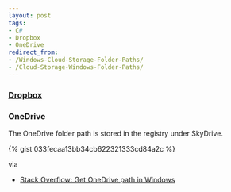 ```yaml
---
layout: post
tags: 
- C# 
- Dropbox 
- OneDrive
redirect_from: 
- /Windows-Cloud-Storage-Folder-Paths/
- /Cloud-Storage-Windows-Folder-Paths/
---
```

### [Dropbox](http://idiotandrobot.com/blog/dropbox-windows-folder-path/) ###

### OneDrive ###
The OneDrive folder path is stored in the registry under SkyDrive.

{% gist 033fecaa13bb34cb622321333cd84a2c %}

via 

- [Stack Overflow: Get OneDrive path in Windows](http://stackoverflow.com/questions/26771265/)

